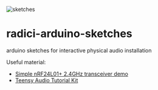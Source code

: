 ![sketches](https://github.com/danieledep/arduino-sketches/blob/main/arduino-sketches-cover-1400.jpg)  
# radici-arduino-sketches
arduino sketches for interactive physical audio installation

Useful material:  
- [Simple nRF24L01+ 2.4GHz transceiver demo](https://forum.arduino.cc/index.php?topic=421081)  
- [Teensy Audio Tutorial Kit](https://www.pjrc.com/store/audio_tutorial_kit.html)
